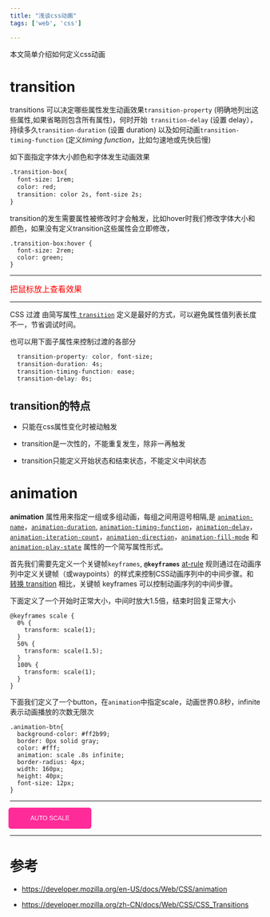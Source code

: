 ```yaml
---
title: "浅谈css动画"
tags: ['web', 'css']

---
```


本文简单介绍如何定义css动画

# transition

transitions 可以决定哪些属性发生动画效果`transition-property` (明确地列出这些属性,如果省略则包含所有属性)，何时开始` transition-delay` (设置 delay），持续多久`transition-duration` (设置 duration) 以及如何动画`transition-timing-function` (定义*timing function*，比如匀速地或先快后慢)

如下面指定字体大小颜色和字体发生动画效果

```html
.transition-box{
  font-size: 1rem;
  color: red;
  transition: color 2s, font-size 2s;
}

```

transition的发生需要属性被修改时才会触发，比如hover时我们修改字体大小和颜色，如果没有定义transition这些属性会立即修改，

```
.transition-box:hover {
  font-size: 2rem;
  color: green;
}
```


---

<style>
.transition-box{
  font-size: 1rem;
  color: red;
  transition: color 2s, font-size 2s;
}
.transition-box:hover {
  font-size: 3rem;
  color: green;
}
</style>
<div class="transition-box">
  把鼠标放上查看效果
</div>

---

CSS 过渡 由简写属性[ ](https://developer.mozilla.org/en-US/docs/CSS/transition)[`transition`](https://developer.mozilla.org/zh-CN/docs/Web/CSS/transition) 定义是最好的方式，可以避免属性值列表长度不一，节省调试时间。

也可以用下面子属性来控制过渡的各部分

```css
  transition-property: color, font-size;
  transition-duration: 4s;
  transition-timing-function: ease;
  transition-delay: 0s;
```


## transition的特点

+ 只能在css属性变化时被动触发
+ transition是一次性的，不能重复发生，除非一再触发

+ transition只能定义开始状态和结束状态，不能定义中间状态

# animation

**animation** 属性用来指定一组或多组动画，每组之间用逗号相隔,是 [`animation-name`](https://developer.mozilla.org/zh-CN/docs/Web/CSS/animation-name)，[`animation-duration`](https://developer.mozilla.org/zh-CN/docs/Web/CSS/animation-duration), [`animation-timing-function`](https://developer.mozilla.org/zh-CN/docs/Web/CSS/animation-timing-function)，[`animation-delay`](https://developer.mozilla.org/zh-CN/docs/Web/CSS/animation-delay)，[`animation-iteration-count`](https://developer.mozilla.org/zh-CN/docs/Web/CSS/animation-iteration-count)，[`animation-direction`](https://developer.mozilla.org/zh-CN/docs/Web/CSS/animation-direction)，[`animation-fill-mode`](https://developer.mozilla.org/zh-CN/docs/Web/CSS/animation-fill-mode) 和 [`animation-play-state`](https://developer.mozilla.org/zh-CN/docs/Web/CSS/animation-play-state) 属性的一个简写属性形式。



首先我们需要先定义一个关键帧`keyframes`, **`@keyframes`** [at-rule](https://developer.mozilla.org/zh-CN/docs/Web/CSS/At-rule) 规则通过在动画序列中定义关键帧（或waypoints）的样式来控制CSS动画序列中的中间步骤。和 [转换 transition](https://developer.mozilla.org/zh-CN/docs/Web/CSS/CSS_Transitions) 相比，关键帧 keyframes 可以控制动画序列的中间步骤。

下面定义了一个开始时正常大小，中间时放大1.5倍，结束时回复正常大小

```
@keyframes scale {
  0% {
    transform: scale(1);
  }
  50% {
    transform: scale(1.5);
  }
  100% {
    transform: scale(1);
  }
}
```

下面我们定义了一个button，在`animation`中指定scale，动画世界0.8秒，infinite表示动画播放的次数无限次

```
.animation-btn{
  background-color: #ff2b99;
  border: 0px solid gray;
  color: #fff;
  animation: scale .8s infinite;
  border-radius: 4px;
  width: 160px;
  height: 40px;
  font-size: 12px;
}
```


---

<style>
@keyframes scale {
  0% {
    transform: scale(1);
  }
  50% {
    transform: scale(1.5);
  }
  100% {
    transform: scale(1);
  }
}
.animation-btn{
  background-color: #ff2b99;
  border: 0px solid gray;
  color: #fff;
  animation: scale .8s infinite;
  border-radius: 4px;
  width: 160px;
  height: 40px;
  font-size: 12px;
}
</style>
<button class="animation-btn">AUTO SCALE</button>

---




# 参考

+ https://developer.mozilla.org/en-US/docs/Web/CSS/animation

+ https://developer.mozilla.org/zh-CN/docs/Web/CSS/CSS_Transitions

